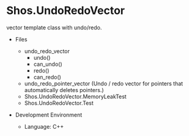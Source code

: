 # Shos.UndoRedoVector

vector template class with undo/redo.

* Files
    * undo_redo_vector
        * undo()
        * can_undo()
		* redo()
		* can_redo()
    * undo_redo_pointer_vector
		(Undo / redo vector for pointers that automatically deletes pointers.)
    * Shos.UndoRedoVector.MemoryLeakTest
    * Shos.UndoRedoVector.Test
		
* Development Environment
    * Language: C++
